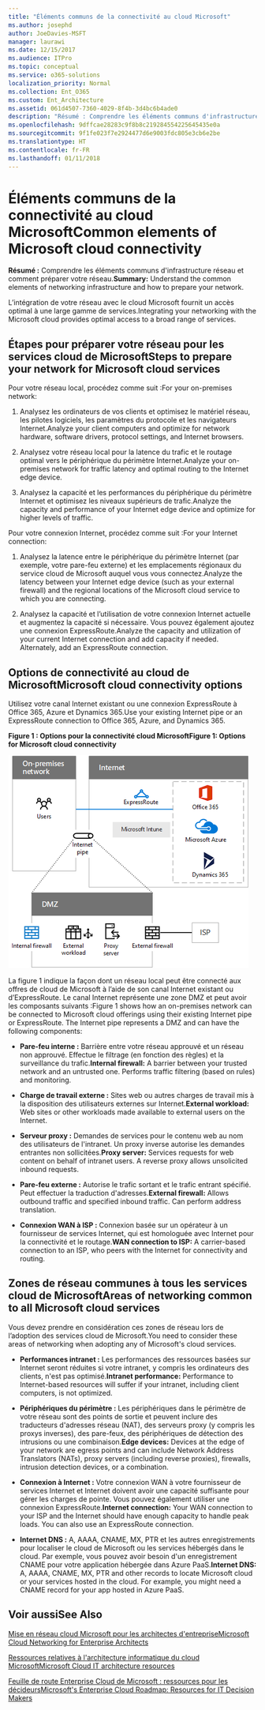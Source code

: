 ```yaml
---
title: "Éléments communs de la connectivité au cloud Microsoft"
ms.author: josephd
author: JoeDavies-MSFT
manager: laurawi
ms.date: 12/15/2017
ms.audience: ITPro
ms.topic: conceptual
ms.service: o365-solutions
localization_priority: Normal
ms.collection: Ent_O365
ms.custom: Ent_Architecture
ms.assetid: 061d4507-7360-4029-8f4b-3d4bc6b4ade0
description: "Résumé : Comprendre les éléments communs d'infrastructure réseau et comment préparer votre réseau."
ms.openlocfilehash: 9dffcae28283c9f8b8c219284554225645435e0a
ms.sourcegitcommit: 9f1fe023f7e2924477d6e9003fdc805e3cb6e2be
ms.translationtype: HT
ms.contentlocale: fr-FR
ms.lasthandoff: 01/11/2018
---
```

# <a name="common-elements-of-microsoft-cloud-connectivity"></a><span data-ttu-id="38591-103">Éléments communs de la connectivité au cloud Microsoft</span><span class="sxs-lookup"><span data-stu-id="38591-103">Common elements of Microsoft cloud connectivity</span></span>

 <span data-ttu-id="38591-104">**Résumé :** Comprendre les éléments communs d'infrastructure réseau et comment préparer votre réseau.</span><span class="sxs-lookup"><span data-stu-id="38591-104">**Summary:** Understand the common elements of networking infrastructure and how to prepare your network.</span></span>
  
<span data-ttu-id="38591-105">L’intégration de votre réseau avec le cloud Microsoft fournit un accès optimal à une large gamme de services.</span><span class="sxs-lookup"><span data-stu-id="38591-105">Integrating your networking with the Microsoft cloud provides optimal access to a broad range of services.</span></span>
  
## <a name="steps-to-prepare-your-network-for-microsoft-cloud-services"></a><span data-ttu-id="38591-106">Étapes pour préparer votre réseau pour les services cloud de Microsoft</span><span class="sxs-lookup"><span data-stu-id="38591-106">Steps to prepare your network for Microsoft cloud services</span></span>
<span data-ttu-id="38591-107"><a name="steps"> </a></span><span class="sxs-lookup"><span data-stu-id="38591-107"><a name="steps"> </a></span></span>

<span data-ttu-id="38591-108">Pour votre réseau local, procédez comme suit :</span><span class="sxs-lookup"><span data-stu-id="38591-108">For your on-premises network:</span></span>
  
1. <span data-ttu-id="38591-109">Analysez les ordinateurs de vos clients et optimisez le matériel réseau, les pilotes logiciels, les paramètres du protocole et les navigateurs Internet.</span><span class="sxs-lookup"><span data-stu-id="38591-109">Analyze your client computers and optimize for network hardware, software drivers, protocol settings, and Internet browsers.</span></span>
    
2. <span data-ttu-id="38591-110">Analysez votre réseau local pour la latence du trafic et le routage optimal vers le périphérique du périmètre Internet.</span><span class="sxs-lookup"><span data-stu-id="38591-110">Analyze your on-premises network for traffic latency and optimal routing to the Internet edge device.</span></span>
    
3. <span data-ttu-id="38591-111">Analysez la capacité et les performances du périphérique du périmètre Internet et optimisez les niveaux supérieurs de trafic.</span><span class="sxs-lookup"><span data-stu-id="38591-111">Analyze the capacity and performance of your Internet edge device and optimize for higher levels of traffic.</span></span>
    
<span data-ttu-id="38591-112">Pour votre connexion Internet, procédez comme suit :</span><span class="sxs-lookup"><span data-stu-id="38591-112">For your Internet connection:</span></span>
  
1. <span data-ttu-id="38591-113">Analysez la latence entre le périphérique du périmètre Internet (par exemple, votre pare-feu externe) et les emplacements régionaux du service cloud de Microsoft auquel vous vous connectez.</span><span class="sxs-lookup"><span data-stu-id="38591-113">Analyze the latency between your Internet edge device (such as your external firewall) and the regional locations of the Microsoft cloud service to which you are connecting.</span></span>
    
2. <span data-ttu-id="38591-p101">Analysez la capacité et l’utilisation de votre connexion Internet actuelle et augmentez la capacité si nécessaire. Vous pouvez également ajoutez une connexion ExpressRoute.</span><span class="sxs-lookup"><span data-stu-id="38591-p101">Analyze the capacity and utilization of your current Internet connection and add capacity if needed. Alternately, add an ExpressRoute connection.</span></span>
    
## <a name="microsoft-cloud-connectivity-options"></a><span data-ttu-id="38591-116">Options de connectivité au cloud de Microsoft</span><span class="sxs-lookup"><span data-stu-id="38591-116">Microsoft cloud connectivity options</span></span>
<span data-ttu-id="38591-117"><a name="steps"> </a></span><span class="sxs-lookup"><span data-stu-id="38591-117"><a name="steps"> </a></span></span>

<span data-ttu-id="38591-118">Utilisez votre canal Internet existant ou une connexion ExpressRoute à Office 365, Azure et Dynamics 365.</span><span class="sxs-lookup"><span data-stu-id="38591-118">Use your existing Internet pipe or an ExpressRoute connection to Office 365, Azure, and Dynamics 365.</span></span>
  
<span data-ttu-id="38591-119">**Figure 1 : Options pour la connectivité cloud Microsoft**</span><span class="sxs-lookup"><span data-stu-id="38591-119">**Figure 1: Options for Microsoft cloud connectivity**</span></span>

![Figure 1 :  options pour la connectivité cloud Microsoft](images/Network_Poster/CommonElements.png)

  
<span data-ttu-id="38591-p102">La figure 1 indique la façon dont un réseau local peut être connecté aux offres de cloud de Microsoft à l’aide de son canal Internet existant ou d’ExpressRoute. Le canal Internet représente une zone DMZ et peut avoir les composants suivants :</span><span class="sxs-lookup"><span data-stu-id="38591-p102">Figure 1 shows how an on-premises network can be connected to Microsoft cloud offerings using their existing Internet pipe or ExpressRoute. The Internet pipe represents a DMZ and can have the following components:</span></span>
  
- <span data-ttu-id="38591-p103">**Pare-feu interne :** Barrière entre votre réseau approuvé et un réseau non approuvé. Effectue le filtrage (en fonction des règles) et la surveillance du trafic.</span><span class="sxs-lookup"><span data-stu-id="38591-p103">**Internal firewall:** A barrier between your trusted network and an untrusted one. Performs traffic filtering (based on rules) and monitoring.</span></span>
    
- <span data-ttu-id="38591-125">**Charge de travail externe :** Sites web ou autres charges de travail mis à la disposition des utilisateurs externes sur Internet.</span><span class="sxs-lookup"><span data-stu-id="38591-125">**External workload:** Web sites or other workloads made available to external users on the Internet.</span></span>
    
- <span data-ttu-id="38591-p104">**Serveur proxy :** Demandes de services pour le contenu web au nom des utilisateurs de l'intranet. Un proxy inverse autorise les demandes entrantes non sollicitées.</span><span class="sxs-lookup"><span data-stu-id="38591-p104">**Proxy server:** Services requests for web content on behalf of intranet users. A reverse proxy allows unsolicited inbound requests.</span></span>
    
- <span data-ttu-id="38591-p105">**Pare-feu externe :** Autorise le trafic sortant et le trafic entrant spécifié. Peut effectuer la traduction d'adresses.</span><span class="sxs-lookup"><span data-stu-id="38591-p105">**External firewall:** Allows outbound traffic and specified inbound traffic. Can perform address translation.</span></span>
    
- <span data-ttu-id="38591-130">**Connexion WAN à ISP :** Connexion basée sur un opérateur à un fournisseur de services Internet, qui est homologuée avec Internet pour la connectivité et le routage.</span><span class="sxs-lookup"><span data-stu-id="38591-130">**WAN connection to ISP:** A carrier-based connection to an ISP, who peers with the Internet for connectivity and routing.</span></span>
    
## <a name="areas-of-networking-common-to-all-microsoft-cloud-services"></a><span data-ttu-id="38591-131">Zones de réseau communes à tous les services cloud de Microsoft</span><span class="sxs-lookup"><span data-stu-id="38591-131">Areas of networking common to all Microsoft cloud services</span></span>
<span data-ttu-id="38591-132"><a name="steps"> </a></span><span class="sxs-lookup"><span data-stu-id="38591-132"><a name="steps"> </a></span></span>

<span data-ttu-id="38591-133">Vous devez prendre en considération ces zones de réseau lors de l’adoption des services cloud de Microsoft.</span><span class="sxs-lookup"><span data-stu-id="38591-133">You need to consider these areas of networking when adopting any of Microsoft's cloud services.</span></span>
  
- <span data-ttu-id="38591-134">**Performances intranet :** Les performances des ressources basées sur Internet seront réduites si votre intranet, y compris les ordinateurs des clients, n'est pas optimisé.</span><span class="sxs-lookup"><span data-stu-id="38591-134">**Intranet performance:** Performance to Internet-based resources will suffer if your intranet, including client computers, is not optimized.</span></span>
    
- <span data-ttu-id="38591-135">**Périphériques du périmètre :** Les périphériques dans le périmètre de votre réseau sont des points de sortie et peuvent inclure des traducteurs d'adresses réseau (NAT), des serveurs proxy (y compris les proxys inverses), des pare-feux, des périphériques de détection des intrusions ou une combinaison.</span><span class="sxs-lookup"><span data-stu-id="38591-135">**Edge devices:** Devices at the edge of your network are egress points and can include Network Address Translators (NATs), proxy servers (including reverse proxies), firewalls, intrusion detection devices, or a combination.</span></span>
    
- <span data-ttu-id="38591-p106">**Connexion à Internet :** Votre connexion WAN à votre fournisseur de services Internet et Internet doivent avoir une capacité suffisante pour gérer les charges de pointe. Vous pouvez également utiliser une connexion ExpressRoute.</span><span class="sxs-lookup"><span data-stu-id="38591-p106">**Internet connection:** Your WAN connection to your ISP and the Internet should have enough capacity to handle peak loads. You can also use an ExpressRoute connection.</span></span>
    
- <span data-ttu-id="38591-p107">**Internet DNS :** A, AAAA, CNAME, MX, PTR et les autres enregistrements pour localiser le cloud de Microsoft ou les services hébergés dans le cloud. Par exemple, vous pouvez avoir besoin d'un enregistrement CNAME pour votre application hébergée dans Azure PaaS.</span><span class="sxs-lookup"><span data-stu-id="38591-p107">**Internet DNS:** A, AAAA, CNAME, MX, PTR and other records to locate Microsoft cloud or your services hosted in the cloud. For example, you might need a CNAME record for your app hosted in Azure PaaS.</span></span>
    
## <a name="see-also"></a><span data-ttu-id="38591-140">Voir aussi</span><span class="sxs-lookup"><span data-stu-id="38591-140">See Also</span></span>

<span data-ttu-id="38591-141"><a name="steps"> </a></span><span class="sxs-lookup"><span data-stu-id="38591-141"><a name="steps"> </a></span></span>

[<span data-ttu-id="38591-142">Mise en réseau cloud Microsoft pour les architectes d'entreprise</span><span class="sxs-lookup"><span data-stu-id="38591-142">Microsoft Cloud Networking for Enterprise Architects</span></span>](microsoft-cloud-networking-for-enterprise-architects.md)
  
[<span data-ttu-id="38591-143">Ressources relatives à l'architecture informatique du cloud Microsoft</span><span class="sxs-lookup"><span data-stu-id="38591-143">Microsoft Cloud IT architecture resources</span></span>](microsoft-cloud-it-architecture-resources.md)

<span data-ttu-id="38591-144">[Feuille de route Enterprise Cloud de Microsoft : ressources pour les décideurs](https://sway.com/FJ2xsyWtkJc2taRD)</span><span class="sxs-lookup"><span data-stu-id="38591-144">[Microsoft's Enterprise Cloud Roadmap: Resources for IT Decision Makers](https://sway.com/FJ2xsyWtkJc2taRD)</span></span>


